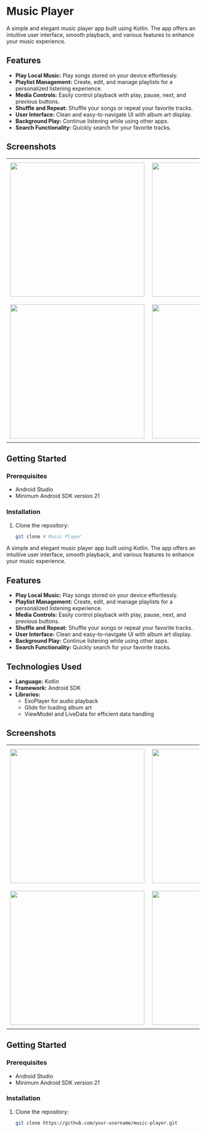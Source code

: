 # Music Player

A simple and elegant music player app built using Kotlin. The app offers an intuitive user interface, smooth playback, and various features to enhance your music experience.

## Features

- **Play Local Music:** Play songs stored on your device effortlessly.
- **Playlist Management:** Create, edit, and manage playlists for a personalized listening experience.
- **Media Controls:** Easily control playback with play, pause, next, and previous buttons.
- **Shuffle and Repeat:** Shuffle your songs or repeat your favorite tracks.
- **User Interface:** Clean and easy-to-navigate UI with album art display.
- **Background Play:** Continue listening while using other apps.
- **Search Functionality:** Quickly search for your favorite tracks.

## Screenshots

<table>
  <tr>
    <td style="padding: 10px;">
      <img src="https://github.com/user-attachments/assets/debc01d9-19ac-41d3-8450-2033030ff433" width="350" />
    </td>
    <td style="padding: 10px;">
      <img src="https://github.com/user-attachments/assets/6443871b-bb68-4a69-91ad-062b800d0d03" width="350" />
    </td>
    <td style="padding: 10px;">
      <img src="https://github.com/user-attachments/assets/4b64d43c-a34d-4a0d-b470-1e556c9fc8d7" width="350" />
    </td>
  </tr>
  <tr>
    <td style="padding: 10px;">
      <img src="https://github.com/user-attachments/assets/14d3ecd2-cf21-45f4-ac7c-64a069f89922" width="350" />
    </td>
    <td style="padding: 10px;">
      <img src="https://github.com/user-attachments/assets/c48cf883-e30a-4678-9287-41d3de6b9b61" width="350" />
    </td>
    <td style="padding: 10px;">
      <img src="https://github.com/user-attachments/assets/c354f235-a8d8-4ef8-805f-897e51e1c2a8" width="350" />
    </td>
  </tr>
</table>

## Getting Started

### Prerequisites

- Android Studio
- Minimum Android SDK version 21

### Installation

1. Clone the repository:
   ```bash
   git clone # Music Player

A simple and elegant music player app built using Kotlin. The app offers an intuitive user interface, smooth playback, and various features to enhance your music experience.

## Features

- **Play Local Music:** Play songs stored on your device effortlessly.
- **Playlist Management:** Create, edit, and manage playlists for a personalized listening experience.
- **Media Controls:** Easily control playback with play, pause, next, and previous buttons.
- **Shuffle and Repeat:** Shuffle your songs or repeat your favorite tracks.
- **User Interface:** Clean and easy-to-navigate UI with album art display.
- **Background Play:** Continue listening while using other apps.
- **Search Functionality:** Quickly search for your favorite tracks.

## Technologies Used

- **Language:** Kotlin
- **Framework:** Android SDK
- **Libraries:** 
  - ExoPlayer for audio playback
  - Glide for loading album art
  - ViewModel and LiveData for efficient data handling

## Screenshots

<table>
  <tr>
    <td style="padding: 10px;">
      <img src="https://github.com/user-attachments/assets/debc01d9-19ac-41d3-8450-2033030ff433" width="350" />
    </td>
    <td style="padding: 10px;">
      <img src="https://github.com/user-attachments/assets/6443871b-bb68-4a69-91ad-062b800d0d03" width="350" />
    </td>
    <td style="padding: 10px;">
      <img src="https://github.com/user-attachments/assets/4b64d43c-a34d-4a0d-b470-1e556c9fc8d7" width="350" />
    </td>
  </tr>
  <tr>
    <td style="padding: 10px;">
      <img src="https://github.com/user-attachments/assets/14d3ecd2-cf21-45f4-ac7c-64a069f89922" width="350" />
    </td>
    <td style="padding: 10px;">
      <img src="https://github.com/user-attachments/assets/c48cf883-e30a-4678-9287-41d3de6b9b61" width="350" />
    </td>
    <td style="padding: 10px;">
      <img src="https://github.com/user-attachments/assets/c354f235-a8d8-4ef8-805f-897e51e1c2a8" width="350" />
    </td>
  </tr>
</table>

## Getting Started

### Prerequisites

- Android Studio
- Minimum Android SDK version 21

### Installation

1. Clone the repository:
   ```bash
   git clone https://github.com/your-username/music-player.git
